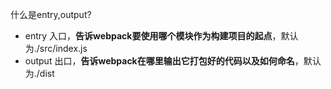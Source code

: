 什么是entry,output?
- entry 入口，**告诉webpack要使用哪个模块作为构建项目的起点**，默认为./src/index.js
- output 出口，**告诉webpack在哪里输出它打包好的代码以及如何命名**，默认为./dist